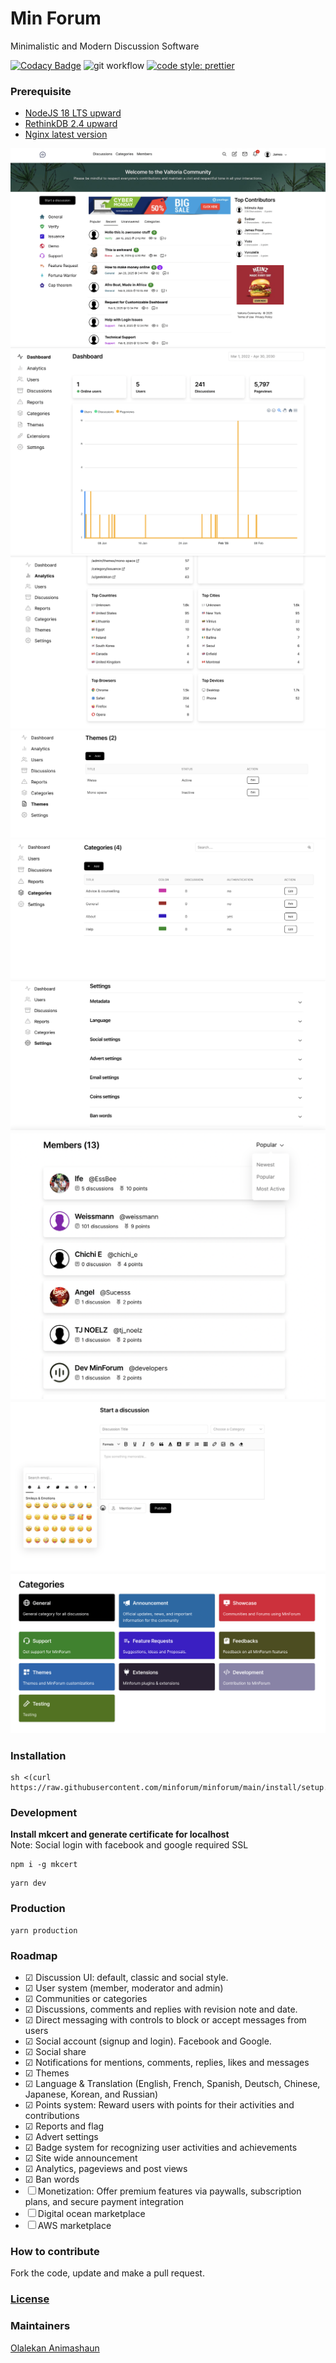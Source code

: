 # Min Forum

Minimalistic and Modern Discussion Software

[![Codacy Badge](https://app.codacy.com/project/badge/Grade/f1eea1b57fb84f7e815a0fdb563d1efe)](https://app.codacy.com/gh/minforum/minforum/dashboard?utm_source=gh&utm_medium=referral&utm_content=&utm_campaign=Badge_grade)
![git workflow](https://github.com/minforum/minforum/actions/workflows/main.yml/badge.svg?branch=main)
[![code style: prettier](https://img.shields.io/badge/code_style-prettier-ff69b4.svg?style=flat-square)](https://github.com/prettier/prettier)

### Prerequisite

- [NodeJS 18 LTS upward](https://github.com/nvm-sh/nvm/blob/master/README.md)
- [RethinkDB 2.4 upward](https://rethinkdb.com/docs/install/)
- [Nginx latest version]()

![image5](./public/screenshots/5.png)
![image1](./public/screenshots/1.png)
![image1-1](./public/screenshots/1-1.png)
![image1-2](./public/screenshots/1-2.png)
![image2](./public//screenshots/2.png)
![image3](./public//screenshots/3.png)
![image4](./public//screenshots/4.png)
![image6](./public//screenshots/6.png)
![image7](./public//screenshots/7.png)

### Installation

```
sh <(curl https://raw.githubusercontent.com/minforum/minforum/main/install/setup.sh)
```

### Development

**Install mkcert and generate certificate for localhost**
<br />
Note: Social login with facebook and google required SSL

```
npm i -g mkcert
```

```
yarn dev
```

### Production

```
yarn production
```

### Roadmap

- &#x2611; Discussion UI: default, classic and social style.
- &#x2611; User system (member, moderator and admin)
- &#x2611; Communities or categories
- &#x2611; Discussions, comments and replies with revision note and date.
- &#x2611; Direct messaging with controls to block or accept messages from users
- &#x2611; Social account (signup and login). Facebook and Google.
- &#x2611; Social share
- &#x2611; Notifications for mentions, comments, replies, likes and messages
- &#x2611; Themes
- &#x2611; Language & Translation (English, French, Spanish, Deutsch, Chinese, Japanese, Korean, and Russian)
- &#x2611; Points system: Reward users with points for their activities and contributions
- &#x2611; Reports and flag
- &#x2611; Advert settings
- &#x2611; Badge system for recognizing user activities and achievements
- &#x2611; Site wide announcement
- &#x2611; Analytics, pageviews and post views
- &#x2611; Ban words
- &#x2610; Monetization: Offer premium features via paywalls, subscription plans, and secure payment integration
- &#x2610; Digital ocean marketplace
- &#x2610; AWS marketplace

### How to contribute

Fork the code, update and make a pull request.

### [License](LICENSE)

### Maintainers

[Olalekan Animashaun](https://github.com/kimolalekan)
